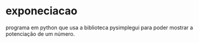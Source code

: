 # exponeciacao
programa em python que usa a biblioteca pysimplegui para poder mostrar a potenciação de um número.
